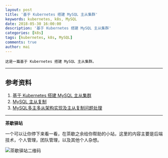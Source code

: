 ```yaml
---
layout: post
title: '基于 Kubernetes 搭建 MySQL 主从集群'
keywords: kubernetes, k8s, MySQL
date: 2018-05-30 16:00:00
description: '基于 Kubernetes 搭建 MySQL 主从集群'
categories: [k8s]
tags: [kubernetes, k8s, MySQL]
comments: true
author: mai
---
```


    这是一篇基于 Kubernetes 搭建 MySQL 主从集群。

----



## 参考资料

1. [基于 Kubernetes 搭建 MySQL 主从集群](https://www.jianshu.com/p/509b65e9a4f5)
2. [MySQL 主从复制](https://blog.csdn.net/xifeijian/article/details/20310869)
3. [MySQL多主多从架构实现及主从复制问题处理](http://blog.51cto.com/superleedo/1897966)

----

**茶歇驿站**

一个可以让你停下来看一看，在茶歇之余给你帮助的小站，这里的内容主要是后端技术，个人管理，团队管理，以及其他个人杂想。

![茶歇驿站二维码](http://oqos7hrvp.bkt.clouddn.com/blog/tech_tea.jpg)
